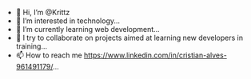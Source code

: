 - 👋 Hi, I’m @Krittz
- 👀 I’m interested in technology...
- 🌱 I’m currently learning web development...
- 💞️ I try to collaborate on projects aimed at learning new developers in training...
- 📫 How to reach me https://www.linkedin.com/in/cristian-alves-961491179/...

<!---
Krittz/Krittz is a ✨ special ✨ repository because its `README.md` (this file) appears on your GitHub profile.
You can click the Preview link to take a look at your changes.
--->
